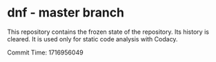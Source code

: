 # dnf - master branch

This repository contains the frozen state of the repository.
Its history is cleared. It is used only for static code
analysis with Codacy.

Commit Time: 1716956049